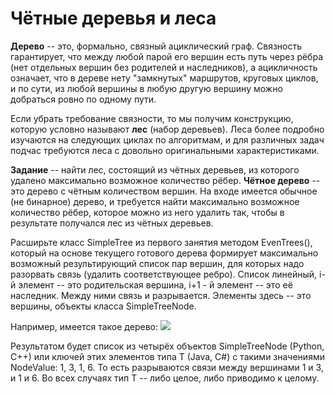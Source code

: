 # Чётные деревья и леса
__Дерево__ -- это, формально, связный ациклический граф. Связность гарантирует, что между любой парой его вершин есть путь через рёбра (нет отдельных вершин без родителей и наследников), а ацикличность означает, что в дереве нету "замкнутых" маршрутов, круговых циклов, и по сути, из любой вершины в любую другую вершину можно добраться ровно по одному пути.

Если убрать требование связности, то мы получим конструкцию, которую условно называют __лес__ (набор деревьев). Леса более подробно изучаются на следующих циклах по алгоритмам, и для различных задач подчас требуются леса с довольно оригинальными характеристиками.

__Задание__ -- найти лес, состоящий из чётных деревьев, из которого удалено максимально возможное количество рёбер. __Чётное дерево__ -- это дерево с чётным количеством вершин. На входе имеется обычное (не бинарное) дерево, и требуется найти максимально возможное количество рёбер, которое можно из него удалить так, чтобы в результате получался лес из чётных деревьев.

Расширьте класс SimpleTree из первого занятия методом EvenTrees(), который на основе текущего готового дерева формирует максимально возможный результирующий список пар вершин, для которых надо разорвать связь (удалить соответствующее ребро). Список линейный, i-й элемент -- это родительская вершина, i+1 - й элемент -- это её наследник. Между ними связь и разрывается.
Элементы здесь -- это вершины, объекты класса SimpleTreeNode.

Например, имеется такое дерево:
![](https://skillsmart.ru/algo/15-121-cm/eventr.png)



Результатом будет список из четырёх объектов SimpleTreeNode (Python, C++) или ключей этих элементов типа T (Java, C#) с такими значениями NodeValue: 1, 3, 1, 6.
То есть разрываются связи между вершинами 1 и 3, и 1 и 6.
Во всех случаях тип T -- либо целое, либо приводимо к целому.

